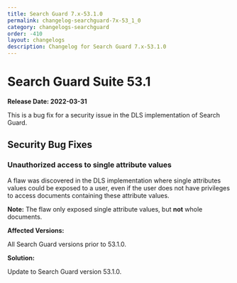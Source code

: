 ```yaml
---
title: Search Guard 7.x-53.1.0
permalink: changelog-searchguard-7x-53_1_0
category: changelogs-searchguard
order: -410
layout: changelogs
description: Changelog for Search Guard 7.x-53.1.0
---
```


<!--- Copyright 2021 floragunn GmbH -->

# Search Guard Suite 53.1

**Release Date: 2022-03-31**

This is a bug fix for a security issue in the DLS implementation of Search Guard.

## Security Bug Fixes

### Unauthorized access to single attribute values

A flaw was discovered in the DLS implementation where single attributes values could be exposed to a user, even if the user does not have privileges to access documents containing these attribute values.

**Note:** The flaw only exposed single attribute values, but **not** whole documents.

**Affected Versions:**

All Search Guard versions prior to 53.1.0.

**Solution:**

Update to Search Guard version 53.1.0.

